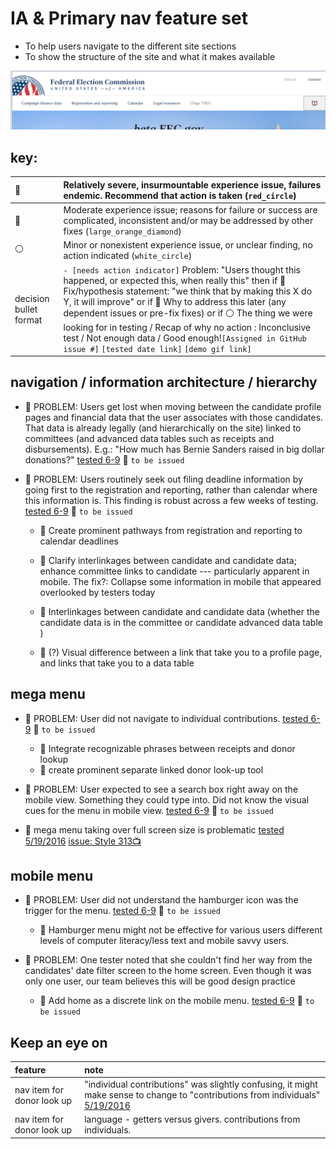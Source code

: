 # IA & Primary nav feature set

- To help users navigate to the different site sections
- To show the structure of the site and what it makes available

![assets/nav.png](assets/nav.png)

## key:

:red_circle:           | Relatively severe, insurmountable experience issue, failures endemic. Recommend that action is taken (`red_circle`)
:--------------------- | :----------------------------------------------------------------------------------------------------------------------------------------------------------------------------------------------------------------------------------------------------------------------------------------------------------------------------------------------------------------------------------------------------------------------------------------------------------------------------------------------------------------------------
:large_orange_diamond: | Moderate experience issue; reasons for failure or success are complicated, inconsistent and/or may be addressed by other fixes (`large_orange_diamond`)
:white_circle:         | Minor or nonexistent experience issue, or unclear finding, no action indicated (`white_circle`)
decision bullet format | `- [needs action indicator]` Problem: "Users thought this happened, or expected this, when really this" then if :red_circle: Fix/hypothesis statement: "we think that by making this X do Y, it will improve" or if :large_orange_diamond: Why to address this later (any dependent issues or pre-fix fixes) or if :white_circle: The thing we were looking for in testing / Recap of why no action : Inconclusive test / Not enough data / Good enough!`[Assigned in GitHub issue #]` `[tested date link]` `[demo gif link]`

## navigation / information architecture / hierarchy

- :red_circle: PROBLEM: Users get lost when moving between the candidate profile pages and financial data that the user associates with those candidates. That data is already legally (and hierarchically on the site) linked to committees (and advanced data tables such as receipts and disbursements). E.g.: "How much has Bernie Sanders raised in big dollar donations?" [tested 6-9](https://github.com/18F/FEC/blob/master/test_scripts/2016-6-9.md) :construction: `to be issued`
- :red_circle: PROBLEM: Users routinely seek out filing deadline information by going first to the registration and reporting, rather than calendar where this information is. This finding is robust across a few weeks of testing. [tested 6-9](https://github.com/18F/FEC/blob/master/test_scripts/2016-6-9.md) :construction: `to be issued`

  - :wrench: Create prominent pathways from registration and reporting to calendar deadlines

  - :wrench: Clarify interlinkages between candidate and candidate data; enhance committee links to candidate --- particularly apparent in mobile. The fix?: Collapse some information in mobile that appeared overlooked by testers today

  - :wrench: Interlinkages between candidate and candidate data (whether the candidate data is in the committee or candidate advanced data table )

  - :wrench: (?) Visual difference between a link that take you to a profile page, and links that take you to a data table

## mega menu

- :red_circle: PROBLEM: User did not navigate to individual contributions. [tested 6-9](https://github.com/18F/FEC/blob/master/test_scripts/2016-6-9.md) :construction: `to be issued`

  - :wrench: Integrate recognizable phrases between receipts and donor lookup
  - :wrench: create prominent separate linked donor look-up tool

- :large_orange_diamond: PROBLEM: User expected to see a search box right away on the mobile view. Something they could type into. Did not know the visual cues for the menu in mobile view. [tested 6-9](https://github.com/18F/FEC/blob/master/test_scripts/2016-6-9.md) :construction: `to be issued`

- :large_orange_diamond: mega menu taking over full screen size is problematic [tested 5/19/2016](https://github.com/18F/FEC/blob/master/test_scripts/2016-5-19.md) [issue: Style 313](https://github.com/18F/fec-style/issues/313)[:tv:](assets/megamega.gif)

## mobile menu

- :large_orange_diamond: PROBLEM: User did not understand the hamburger icon was the trigger for the menu. [tested 6-9](https://github.com/18F/FEC/blob/master/test_scripts/2016-6-9.md) :construction: `to be issued`

  - :wrench: Hamburger menu might not be effective for various users different levels of computer literacy/less text and mobile savvy users.

- :red_circle: PROBLEM: One tester noted that she couldn't find her way from the candidates' date filter screen to the home screen. Even though it was only one user, our team believes this will be good design practice

  - :wrench: Add home as a discrete link on the mobile menu. [tested 6-9](https://github.com/18F/FEC/blob/master/test_scripts/2016-6-9.md) :construction: `to be issued`

## Keep an eye on

feature                    | note
:------------------------- | :-------------------------------------------------------------------------------------------------------------------------------------------------------------------------------------------------
nav item for donor look up | "individual contributions" was slightly confusing, it might make sense to change to "contributions from individuals" [5/19/2016](https://github.com/18F/FEC/blob/master/test_scripts/2016-5-19.md)
nav item for donor look up | language - getters versus givers. contributions from individuals.
